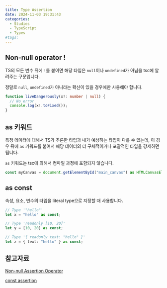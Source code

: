 ```yaml
---
title: Type Assertion
date: 2024-11-03 19:31:43
categories:
  - Studies
  - TypeScript
  - Types
#tags:
---
```

## Non-null operator !

TS의 모든 변수 뒤에 `!`를 붙이면 해당 타입은 `null`이나 `undefined`가 아님을 tsc에 알려주는 구문입니다.

정말로 `null`, `undefined`가 아니라는 확신이 있을 경우에만 사용해야 합니다.

```ts
function liveDangerously(x?: number | null) {
  // No error
  console.log(x!.toFixed());
}
```

## as 키워드

특정 데이터에 대해서 TS가 추론한 타입과 내가 예상하는 타입이 다를 수 있는데, 이 경우 뒤에 `as` 키워드를 붙여서 해당 데이터의 더 구체적이거나 포괄적인 타입을 강제하면 됩니다.

`as` 키워드는 tsc에 의해서 컴파일 과정에 포함되지 않습니다.

```ts
const myCanvas = document.getElementById("main_canvas") as HTMLCanvasElement;
```

## as const

속성, 요소, 변수의 타입을 literal type으로 지정할 때 사용합니다.

```ts
// Type '"hello"'
let x = "hello" as const;

// Type 'readonly [10, 20]'
let y = [10, 20] as const;

// Type '{ readonly text: "hello" }'
let z = { text: "hello" } as const;
```

## 참고자료

[Non-null Assertion Operator](https://www.typescriptlang.org/docs/handbook/2/everyday-types.html#non-null-assertion-operator-postfix-)

[const assertion](https://www.typescriptlang.org/docs/handbook/release-notes/typescript-3-4.html#const-assertions)